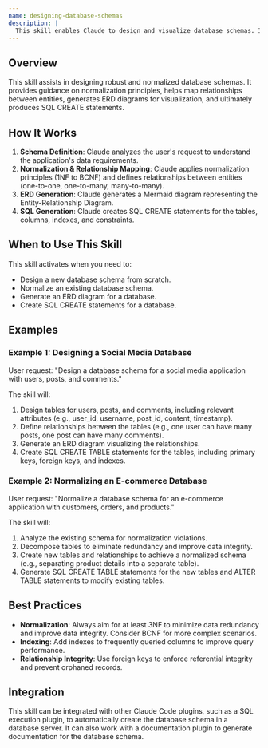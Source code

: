 ```yaml
---
name: designing-database-schemas
description: |
  This skill enables Claude to design and visualize database schemas. It leverages normalization guidance (1NF through BCNF), relationship mapping, and ERD generation to create efficient and well-structured databases. Use this skill when the user requests to "design a database schema", "create a database model", "generate an ERD", "normalize a database", or needs help with "database design best practices". The skill is triggered by terms like "database schema", "ERD diagram", "database normalization", and "relational database design".
---
```


## Overview

This skill assists in designing robust and normalized database schemas. It provides guidance on normalization principles, helps map relationships between entities, generates ERD diagrams for visualization, and ultimately produces SQL CREATE statements.

## How It Works

1. **Schema Definition**: Claude analyzes the user's request to understand the application's data requirements.
2. **Normalization & Relationship Mapping**: Claude applies normalization principles (1NF to BCNF) and defines relationships between entities (one-to-one, one-to-many, many-to-many).
3. **ERD Generation**: Claude generates a Mermaid diagram representing the Entity-Relationship Diagram.
4. **SQL Generation**: Claude creates SQL CREATE statements for the tables, columns, indexes, and constraints.

## When to Use This Skill

This skill activates when you need to:
- Design a new database schema from scratch.
- Normalize an existing database schema.
- Generate an ERD diagram for a database.
- Create SQL CREATE statements for a database.

## Examples

### Example 1: Designing a Social Media Database

User request: "Design a database schema for a social media application with users, posts, and comments."

The skill will:
1. Design tables for users, posts, and comments, including relevant attributes (e.g., user_id, username, post_id, content, timestamp).
2. Define relationships between the tables (e.g., one user can have many posts, one post can have many comments).
3. Generate an ERD diagram visualizing the relationships.
4. Create SQL CREATE TABLE statements for the tables, including primary keys, foreign keys, and indexes.

### Example 2: Normalizing an E-commerce Database

User request: "Normalize a database schema for an e-commerce application with customers, orders, and products."

The skill will:
1. Analyze the existing schema for normalization violations.
2. Decompose tables to eliminate redundancy and improve data integrity.
3. Create new tables and relationships to achieve a normalized schema (e.g., separating product details into a separate table).
4. Generate SQL CREATE TABLE statements for the new tables and ALTER TABLE statements to modify existing tables.

## Best Practices

- **Normalization**: Always aim for at least 3NF to minimize data redundancy and improve data integrity. Consider BCNF for more complex scenarios.
- **Indexing**: Add indexes to frequently queried columns to improve query performance.
- **Relationship Integrity**: Use foreign keys to enforce referential integrity and prevent orphaned records.

## Integration

This skill can be integrated with other Claude Code plugins, such as a SQL execution plugin, to automatically create the database schema in a database server. It can also work with a documentation plugin to generate documentation for the database schema.